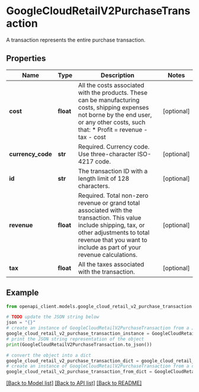 # GoogleCloudRetailV2PurchaseTransaction

A transaction represents the entire purchase transaction.

## Properties

Name | Type | Description | Notes
------------ | ------------- | ------------- | -------------
**cost** | **float** | All the costs associated with the products. These can be manufacturing costs, shipping expenses not borne by the end user, or any other costs, such that: * Profit &#x3D; revenue - tax - cost | [optional] 
**currency_code** | **str** | Required. Currency code. Use three-character ISO-4217 code. | [optional] 
**id** | **str** | The transaction ID with a length limit of 128 characters. | [optional] 
**revenue** | **float** | Required. Total non-zero revenue or grand total associated with the transaction. This value include shipping, tax, or other adjustments to total revenue that you want to include as part of your revenue calculations. | [optional] 
**tax** | **float** | All the taxes associated with the transaction. | [optional] 

## Example

```python
from openapi_client.models.google_cloud_retail_v2_purchase_transaction import GoogleCloudRetailV2PurchaseTransaction

# TODO update the JSON string below
json = "{}"
# create an instance of GoogleCloudRetailV2PurchaseTransaction from a JSON string
google_cloud_retail_v2_purchase_transaction_instance = GoogleCloudRetailV2PurchaseTransaction.from_json(json)
# print the JSON string representation of the object
print(GoogleCloudRetailV2PurchaseTransaction.to_json())

# convert the object into a dict
google_cloud_retail_v2_purchase_transaction_dict = google_cloud_retail_v2_purchase_transaction_instance.to_dict()
# create an instance of GoogleCloudRetailV2PurchaseTransaction from a dict
google_cloud_retail_v2_purchase_transaction_from_dict = GoogleCloudRetailV2PurchaseTransaction.from_dict(google_cloud_retail_v2_purchase_transaction_dict)
```
[[Back to Model list]](../README.md#documentation-for-models) [[Back to API list]](../README.md#documentation-for-api-endpoints) [[Back to README]](../README.md)


